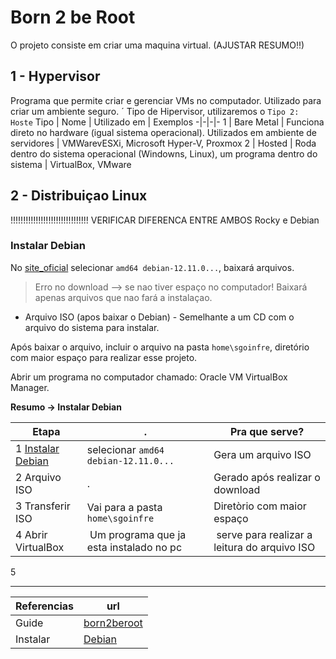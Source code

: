 # Born 2 be Root

O projeto consiste em criar uma maquina virtual. (AJUSTAR RESUMO!!)

## 1 - Hypervisor

Programa que permite criar e gerenciar VMs no computador. Utilizado para criar um ambiente seguro.
´
Tipo de Hipervisor, utilizaremos o `Tipo 2: Hoste`
Tipo | Nome | Utilizado em | Exemplos
-|-|-|-
 1 | Bare Metal | Funciona direto no hardware (igual sistema operacional). Utilizados em ambiente de servidores | VMWarevESXi, Microsoft Hyper-V, Proxmox
 2 | Hosted | Roda dentro do sistema operacional (Windowns, Linux), um programa dentro do sistema | VirtualBox, VMware

## 2 - Distribuiçao Linux

!!!!!!!!!!!!!!!!!!!!!!!!!!!!!!!
VERIFICAR DIFERENCA ENTRE AMBOS
Rocky e Debian

### Instalar Debian

No [site_oficial](www.debian.org/download) selecionar `amd64 debian-12.11.0...`, baixará arquivos.

> Erro no download --> se nao tiver espaço no computador! Baixará apenas arquivos que nao fará a instalaçao. 

- Arquivo ISO (apos baixar o Debian) - Semelhante a um CD com o arquivo do sistema para instalar.

Após baixar o arquivo, incluir o arquivo na pasta `home\sgoinfre`, diretório com maior espaço para realizar esse projeto.

Abrir um programa no computador chamado: Oracle VM VirtualBox Manager. 





**Resumo -> Instalar Debian** 

Etapa | . | Pra que serve?
-|-|-
1 [Instalar Debian](www.debian.org/download) | selecionar `amd64 debian-12.11.0...` | Gera um arquivo ISO
2 Arquivo ISO | . | Gerado após realizar o download
3 Transferir ISO | Vai para a pasta `home\sgoinfre` | Diretòrio com maior espaço
4 Abrir VirtualBox | Um programa que ja esta instalado no pc | serve para realizar a leitura do arquivo ISO
5 


______________________________

Referencias | url
-|-
Guide | [born2beroot](https://github.com/chlimous/42-born2beroot_guide)
Instalar | [Debian](www.debian.org/distrib/netinst)


